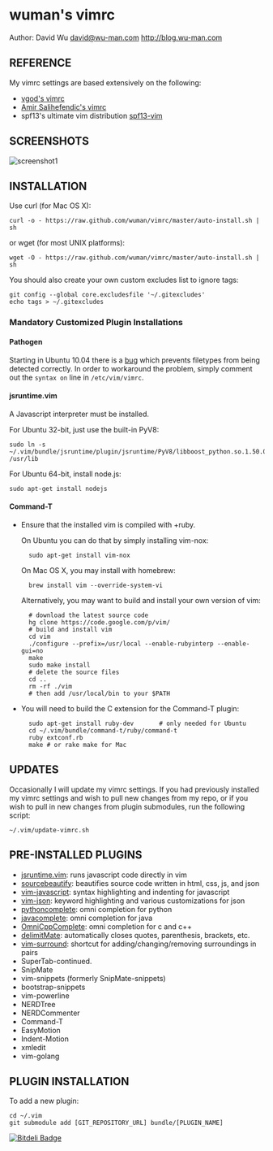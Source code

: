 wuman's vimrc
=============

Author: David Wu <david@wu-man.com> <http://blog.wu-man.com>


REFERENCE
---------

My vimrc settings are based extensively on the following:

+ [vgod's vimrc](https://github.com/vgod/vimrc)
+ [Amir Salihefendic's vimrc](http://amix.dk/vim/vimrc.html)
+ spf13's ultimate vim distribution [spf13-vim](https://github.com/spf13/spf13-vim/blob/master/.vimrc)


SCREENSHOTS
-----------

![screenshot1](http://4.bp.blogspot.com/-DjPEWTxfjvc/UDTFh7wzoZI/AAAAAAAAaik/clKhXIgT7JA/s1600/Screen+Shot+2012-08-22+at+7.40.52+PM.png)


INSTALLATION
------------

Use curl (for Mac OS X):

    curl -o - https://raw.github.com/wuman/vimrc/master/auto-install.sh | sh

or wget (for most UNIX platforms):

    wget -O - https://raw.github.com/wuman/vimrc/master/auto-install.sh | sh

You should also create your own custom excludes list to ignore tags:

    git config --global core.excludesfile '~/.gitexcludes'
    echo tags > ~/.gitexcludes

### Mandatory Customized Plugin Installations ###

#### Pathogen ####

Starting in Ubuntu 10.04 there is a [bug](https://bugs.launchpad.net/ubuntu/+source/vim/+bug/572627)
which prevents filetypes from being detected correctly.  In order to workaround
the problem, simply comment out the `syntax on` line in `/etc/vim/vimrc`.


#### jsruntime.vim ####

A Javascript interpreter must be installed.

For Ubuntu 32-bit, just use the built-in PyV8:

    sudo ln -s ~/.vim/bundle/jsruntime/plugin/jsruntime/PyV8/libboost_python.so.1.50.0 /usr/lib

For Ubuntu 64-bit, install node.js:

    sudo apt-get install nodejs


#### Command-T ####

* Ensure that the installed vim is compiled with +ruby.

  On Ubuntu you can do that by simply installing vim-nox:

        sudo apt-get install vim-nox

  On Mac OS X, you may install with homebrew:

        brew install vim --override-system-vi

  Alternatively, you may want to build and install your own version of vim:

        # download the latest source code
        hg clone https://code.google.com/p/vim/
        # build and install vim
        cd vim
        ./configure --prefix=/usr/local --enable-rubyinterp --enable-gui=no
        make
        sudo make install
        # delete the source files
        cd ..
        rm -rf ./vim
        # then add /usr/local/bin to your $PATH

* You will need to build the C extension for the Command-T plugin:

        sudo apt-get install ruby-dev       # only needed for Ubuntu
        cd ~/.vim/bundle/command-t/ruby/command-t
        ruby extconf.rb
        make # or rake make for Mac


UPDATES
-------

Occasionally I will update my vimrc settings. If you had previously installed my
vimrc settings and wish to pull new changes from my repo, or if you wish to pull
in new changes from plugin submodules, run the following script:

    ~/.vim/update-vimrc.sh


PRE-INSTALLED PLUGINS
---------------------

* [jsruntime.vim][]: runs javascript code directly in vim
* [sourcebeautify][]: beautifies source code written in html, css, js, and json
* [vim-javascript][]: syntax highlighting and indenting for javascript
* [vim-json][]: keyword highlighting and various customizations for json
* [pythoncomplete][]: omni completion for python
* [javacomplete][]: omni completion for java
* [OmniCppComplete][]: omni completion for c and c++
* [delimitMate][]: automatically closes quotes, parenthesis, brackets, etc.
* [vim-surround][]: shortcut for adding/changing/removing surroundings in pairs
* SuperTab-continued.
* SnipMate
* vim-snippets (formerly SnipMate-snippets)
* bootstrap-snippets
* vim-powerline
* NERDTree
* NERDCommenter
* Command-T
* EasyMotion
* Indent-Motion
* xmledit
* vim-golang


PLUGIN INSTALLATION
-------------------

To add a new plugin:

    cd ~/.vim
    git submodule add [GIT_REPOSITORY_URL] bundle/[PLUGIN_NAME]


[jsruntime.vim]: https://github.com/michalliu/jsruntime.vim
[vim-json]: https://github.com/elzr/vim-json
[sourcebeautify]: https://github.com/vim-scripts/sourcebeautify.vim
[vim-javascript]: https://github.com/pangloss/vim-javascript
[pythoncomplete]: https://github.com/vim-scripts/pythoncomplete
[javacomplete]: https://github.com/vim-scripts/javacomplete
[OmniCppComplete]: https://github.com/vim-scripts/OmniCppComplete
[delimitMate]: https://github.com/Raimondi/delimitMate
[vim-surround]: https://github.com/tpope/vim-surround


[![Bitdeli Badge](https://d2weczhvl823v0.cloudfront.net/wuman/vimrc/trend.png)](https://bitdeli.com/free "Bitdeli Badge")

